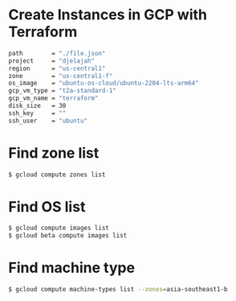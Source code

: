 # Create Instances in GCP with Terraform 

```bash
path        = "./file.json"
project     = "djelajah"
region      = "us-central1"
zone        = "us-central1-f"
os_image    = "ubuntu-os-cloud/ubuntu-2204-lts-arm64"
gcp_vm_type = "t2a-standard-1"
gcp_vm_name = "terraform"
disk_size   = 30
ssh_key     = ""
ssh_user    = "ubuntu"
```

# Find zone list

```bash
$ gcloud compute zones list
```

# Find OS list

```bash
$ gcloud compute images list
$ gcloud beta compute images list
```

# Find machine type

```bash
$ gcloud compute machine-types list --zones=asia-southeast1-b
```
